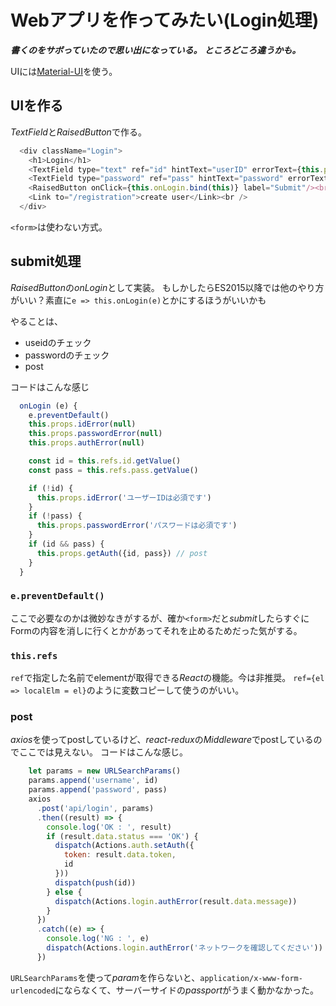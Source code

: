 # Webアプリを作ってみたい(Login処理)

***書くのをサボっていたので思い出になっている。***
***ところどころ違うかも。***

UIには[Material-UI](http://www.material-ui.com/#/)を使う。

## UIを作る

*TextField*と*RaisedButton*で作る。

```javascript
  <div className="Login">
    <h1>Login</h1>
    <TextField type="text" ref="id" hintText="userID" errorText={this.props.login.idErrorMessage} /><br />
    <TextField type="password" ref="pass" hintText="password" errorText={this.props.login.passwordErrorMessage} /><br />
    <RaisedButton onClick={this.onLogin.bind(this)} label="Submit"/><br />
    <Link to="/registration">create user</Link><br />
  </div>
```

`<form>`は使わない方式。

## submit処理

*RaisedButton*の*onLogin*として実装。
もしかしたらES2015以降では他のやり方がいい？素直に`e => this.onLogin(e)`とかにするほうがいいかも

やることは、

- useidのチェック
- passwordのチェック
- post

コードはこんな感じ

```javascript
  onLogin (e) {
    e.preventDefault()
    this.props.idError(null)
    this.props.passwordError(null)
    this.props.authError(null)

    const id = this.refs.id.getValue()
    const pass = this.refs.pass.getValue()

    if (!id) {
      this.props.idError('ユーザーIDは必須です')
    }
    if (!pass) {
      this.props.passwordError('パスワードは必須です')
    }
    if (id && pass) {
      this.props.getAuth({id, pass}) // post
    }
  }
```

### `e.preventDefault()`

ここで必要なのかは微妙なきがするが、確か`<form>`だと*submit*したらすぐにFormの内容を消しに行くとかがあってそれを止めるためだった気がする。

### `this.refs`

`ref`で指定した名前でelementが取得できる*React*の機能。今は非推奨。
`ref={el => localElm = el}`のように変数コピーして使うのがいい。

### post

*axios*を使ってpostしているけど、*react-redux*の*Middleware*でpostしているのでここでは見えない。
コードはこんな感じ。

```javascript
    let params = new URLSearchParams()
    params.append('username', id)
    params.append('password', pass)
    axios
      .post('api/login', params)
      .then((result) => {
        console.log('OK : ', result)
        if (result.data.status === 'OK') {
          dispatch(Actions.auth.setAuth({
            token: result.data.token,
            id
          }))
          dispatch(push(id))
        } else {
          dispatch(Actions.login.authError(result.data.message))
        }
      })
      .catch((e) => {
        console.log('NG : ', e)
        dispatch(Actions.login.authError('ネットワークを確認してください'))
      })
```

`URLSearchParams`を使って*param*を作らないと、`application/x-www-form-urlencoded`にならなくて、サーバーサイドの*passport*がうまく動かなかった。
